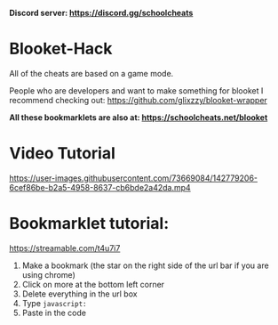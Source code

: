 **Discord server: https://discord.gg/schoolcheats**

# Blooket-Hack
All of the cheats are based on a game mode.

People who are developers and want to make something for blooket I recommend checking out: https://github.com/glixzzy/blooket-wrapper

**All these bookmarklets are also at: https://schoolcheats.net/blooket**

# Video Tutorial
https://user-images.githubusercontent.com/73669084/142779206-6cef86be-b2a5-4958-8637-cb6bde2a42da.mp4


# Bookmarklet tutorial:
https://streamable.com/t4u7i7

1. Make a bookmark (the star on the right side of the url bar if you are using chrome)
2. Click on more at the bottom left corner
3. Delete everything in the url box
4. Type `javascript:`
5. Paste in the code

